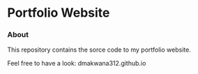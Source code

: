 # Portfolio Website

### About
This repository contains the sorce code to my portfolio website.

Feel free to have a look: dmakwana312.github.io

